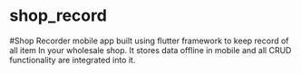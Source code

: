 # shop_record

#Shop Recorder mobile app built using flutter framework to keep record of all item
In your wholesale shop. It stores data offline in mobile and all CRUD functionality are integrated into it.

